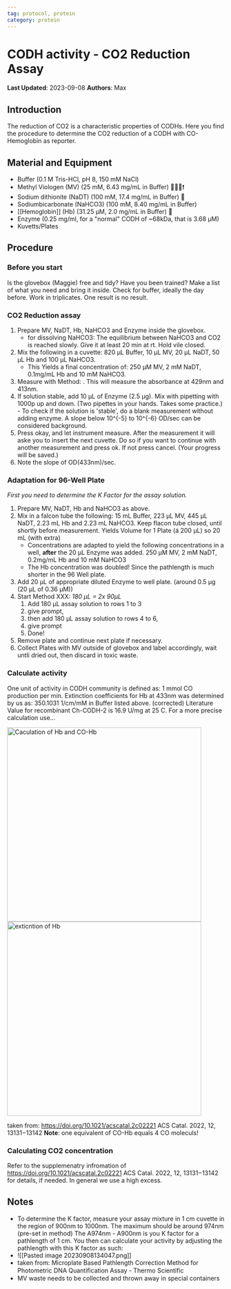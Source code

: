 ```yaml
---
tag: protocol, protein
category: protein
---
```

# CODH activity - CO2 Reduction Assay

**Last Updated**: 2023-09-08
**Authors**: Max

## Introduction
The reduction of CO2 is a characteristic properties of CODHs. Here you find the procedure to determine the CO2 reduction of a CODH with CO-Hemoglobin as reporter.

## Material and Equipment

- Buffer (0.1 M Tris-HCl, pH 8, 150 mM NaCl)
- Methyl Viologen (MV) (25 mM, 6.43 mg/mL in Buffer) 🥼🥽🧤❗
- Sodium dithionite (NaDT) (100 mM, 17.4 mg/mL in Buffer) 🥽
- Sodiumbicarbonate (NaHCO3) (100 mM, 8.40 mg/mL in Buffer)
- [[Hemoglobin]] (Hb) (31.25 µM, 2.0 mg/mL in Buffer) 🧤
- Enzyme (0.25 mg/ml, for a "normal" CODH of ~68kDa, that is 3.68 µM)
- Kuvetts/Plates

## Procedure

### Before you start
Is the glovebox (Maggie) free and tidy? Have you been trained?
Make a list of what you need and bring it inside.
Check for buffer, ideally the day before.
Work in triplicates. One result is no result.

### CO2 Reduction assay
1. Prepare MV, NaDT, Hb, NaHCO3 and Enzyme inside the glovebox.
	- for dissolving NaHCO3: The equilibrium between NaHCO3 and CO2 is reached slowly. Give it at least 20 min at rt. Hold vile closed.
2. Mix the following in a cuvette: 820 µL Buffer, 10 µL MV, 20 µL NaDT, 50 µL Hb and 100 µL NaHCO3.
	- This Yields a final concentration of: 250 µM MV, 2 mM NaDT, 0.1mg/mL Hb and 10 mM NaHCO3.
3. Measure with Method:                        . This will measure the absorbance at 429nm and 413nm.
4. If solution stable, add 10 µL of Enzyme (2.5 µg). Mix with pipetting with 1000p up and down. (Two pipettes in your hands. Takes some practice.)
		- To check if the solution is 'stable', do a blank measurement without adding enzyme. A slope below 10^{-5} to 10^{-6} OD/sec can be considered background.
1. Press okay, and let instrument measure. After the measurement it will aske you to insert the next cuvette. Do so if you want to continue with another measurement and press ok. If not press cancel. (Your progress will be saved.)
2. Note the slope of OD(433nm)/sec.

### Adaptation for 96-Well Plate
*First you need to determine the K Factor for the assay solution.*
1. Prepare MV, NaDT, Hb and NaHCO3 as above.
2. Mix in a falcon tube the following:  15 mL Buffer, 223 µL MV, 445 µL NaDT, 2.23 mL Hb and 2.23 mL NaHCO3. Keep flacon tube closed, until shortly before measurement. Yields Volume for 1 Plate (á 200 µL) so 20 mL (with extra)
	- Concentrations are adapted to yield the following concentrations in a well, **after** the 20 µL Enzyme was added. 250 µM MV, 2 mM NaDT, 0.2mg/mL Hb and 10 mM NaHCO3
	- The Hb concentration was doubled! Since the pathlength is much shorter in the 96 Well plate.
3. Add 20 µL of appropriate diluted Enzyme to well plate. (around 0.5 µg (20 µL of 0.36 µM))
4. Start Method XXX: *180 µL = 2x 90µL*
	1. Add 180 µL assay solution to rows 1 to 3 
	2. give prompt, 
	3. then add 180 µL assay solution to rows 4 to 6, 
	4. give prompt
	6. Done!
5. Remove plate and continue next plate if necessary.
6. Collect Plates with MV outside of glovebox and label accordingly, wait untli dried out, then discard in toxic waste.

### Calculate activity
One unit of activity in CODH community is defined as: 1 mmol CO production per min. Extinction coefficients for Hb at 433nm was determined by us as: 350.1031 1/cm/mM in Buffer listed above. (corrected)
Literature Value for recombinant Ch-CODH-2 is 16.9 U/mg at 25 C.
For a more precise calculation use... 

<img src="C:\Users\maxbo565\Documents\Obsidian\UU Vault\01 Figures\Pasted image 20221118141845.png" alt="Caculation of Hb and CO-Hb" width="450"/> 

<img src="C:\Users\maxbo565\Documents\Obsidian\UU Vault\01 Figures\Pasted image 20221118141938.png" alt="exticntion of Hb" width="450"/> 

taken from: https://doi.org/10.1021/acscatal.2c02221
ACS Catal. 2022, 12, 13131−13142
**Note**: one equivalent of CO-Hb equals 4 CO moleculs!

### Calculating CO2 concentration 
Refer to the supplemenatry infromation of https://doi.org/10.1021/acscatal.2c02221 ACS Catal. 2022, 12, 13131−13142 for details, if needed. In general we use a high excess.
## Notes
- To determine the K factor, measure your assay mixture in 1 cm cuvette in the region of 900nm to 1000nm. The maximum should be around 974nm (pre-set in method) The A974nm - A900nm is you K factor for a pathlength of 1 cm. You then can calculate your activity by adjusting the pathlength with this K factor as such:
- ![[Pasted image 20230908134047.png]]
- taken from: Microplate Based Pathlength Correction Method for Photometric DNA Quantiﬁcation Assay - Thermo Scientific
- MV waste needs to be collected and thrown away in special containers